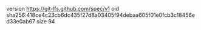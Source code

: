 version https://git-lfs.github.com/spec/v1
oid sha256:418ce4c23cb6dc435f27d8a03405f94debaa605f01e0fcb3c18456ed33e0ab67
size 94
